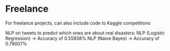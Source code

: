 # Freelance
For freelance projects, can also include code to Kaggle competitions

NLP on tweets to predict which ones are about real disasters:
NLP (Logistic Regression) -> Accuracy of 0.55838%
NLP (Naive Bayes) -> Accuracy of 0.79007%
